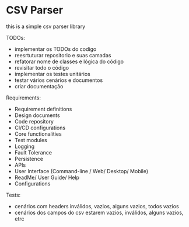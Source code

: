 # CSV Parser

this is a simple csv parser library

TODOs:
- implementar os TODOs do codigo
- reesrtuturar repositorio e suas camadas
- refatorar nome de classes e lógica do código
- revisitar todo o código
- implementar os testes unitários
- testar vários cenários e documentos
- criar documentação

Requirements:
- Requirement definitions
- Design documents
- Code repository
- CI/CD configurations
- Core functionalities
- Test modules
- Logging
- Fault Tolerance
- Persistence
- APIs
- User Interface (Command-line / Web/ Desktop/ Mobile)
- ReadMe/ User Guide/ Help
- Configurations


Tests:

- cenários com headers inválidos, vazios, alguns vazios, todos vazios
- cenários dos campos do csv estarem vazios, inválidos, alguns vazios, etrc